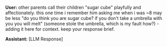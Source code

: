 **User:**
other parents call their children "sugar cube" playfully and affectionately. this one time i remember him asking me when i was ~8 may be less "do you think you are sugar cube? if you don't take a umbrella with you you will melt"  (someone stole the umbrella, which is my fault how?) - adding it here for context. keep your response brief. 

**Assistant:**
[LLM Response]

